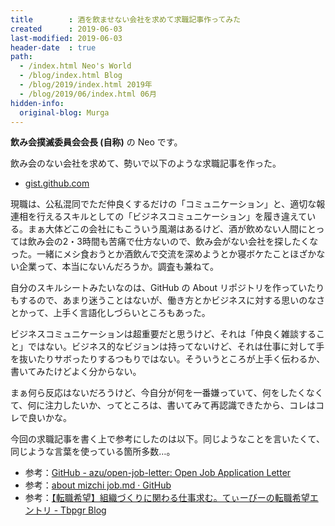```yaml
---
title        : 酒を飲ませない会社を求めて求職記事作ってみた
created      : 2019-06-03
last-modified: 2019-06-03
header-date  : true
path:
  - /index.html Neo's World
  - /blog/index.html Blog
  - /blog/2019/index.html 2019年
  - /blog/2019/06/index.html 06月
hidden-info:
  original-blog: Murga
---
```


__飲み会撲滅委員会会長 (自称)__ の Neo です。

飲み会のない会社を求めて、勢いで以下のような求職記事を作った。

- [gist.github.com](https://gist.github.com/Neos21/09898ca1add539e1714844a113991f64)

現職は、公私混同でただ仲良くするだけの「コミュニケーション」と、適切な報連相を行えるスキルとしての「ビジネスコミュニケーション」を履き違えている。まぁ大体どこの会社にもこういう風潮はあるけど、酒が飲めない人間にとっては飲み会の2・3時間も苦痛で仕方ないので、飲み会がない会社を探したくなった。一緒にメシ食おうとか酒飲んで交流を深めようとか寝ボケたことほざかない企業って、本当にないんだろうか。調査も兼ねて。

自分のスキルシートみたいなのは、GitHub の About リポジトリを作っていたりもするので、あまり迷うことはないが、働き方とかビジネスに対する思いのなさとかって、上手く言語化しづらいところもあった。

ビジネスコミュニケーションは超重要だと思うけど、それは「仲良く雑談すること」ではない。ビジネス的なビジョンは持ってないけど、それは仕事に対して手を抜いたりサボったりするつもりではない。そういうところが上手く伝わるか、書いてみたけどよく分からない。

まぁ何ら反応はないだろうけど、今自分が何を一番嫌っていて、何をしたくなくて、何に注力したいか、ってところは、書いてみて再認識できたから、コレはコレで良いかな。

今回の求職記事を書く上で参考にしたのは以下。同じようなことを言いたくて、同じような言葉を使っている箇所多数…。

- 参考：[GitHub - azu/open-job-letter: Open Job Application Letter](https://github.com/azu/open-job-letter)
- 参考：[about mizchi job.md · GitHub](https://gist.github.com/mizchi/4e097923bb92399d03ced9da44f15cfa)
- 参考：[【転職希望】組織づくりに関わる仕事求む。てぃーびーの転職希望エントリ - Tbpgr Blog](http://tbpgr.hatenablog.com/entry/2018/10/21/230327)
